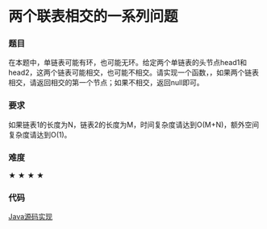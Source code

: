 # 两个联表相交的一系列问题

### 题目

在本题中，单链表可能有环，也可能无环。给定两个单链表的头节点head1和head2，这两个链表可能相交，也可能不相交。请实现一个函数，，如果两个链表相交，请返回相交的第一个节点；如果不相交，返回null即可。   

### 要求

如果链表1的长度为N，链表2的长度为M，时间复杂度请达到O(M+N)，额外空间复杂度请达到O(1)。

### 难度

 ★ ★ ★ ★

### 代码

 [Java源码实现](../../src/LinkList/LinkList11.java)
